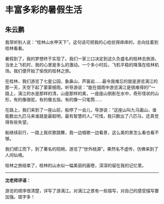 # 丰富多彩的暑假生活 #

## 朱云鹏 ##

我常听别人说：“桂林山水甲天下”。这句话可把我的心给扰得痒痒的，总向往着到桂林看看。
   
暑假到了，我的梦想终于实现了。我们一家三口决定到这久负盛名的桂林去旅游。当坐上飞机时，我的心里是多么的激动。一个多小时后，飞机平稳的降落在桂林机场。我们便开始了愉悦的桂林之旅。
  
在桂林，我们游览了七星公园，象鼻山，芦笛岩……最令我难忘的就是游览漓江的那一天，天空下起了蒙蒙细雨。听导游说：“能在烟雨中游览漓江是很难得的!”一路上，漓江的水是那样的清，山是那样的美，一座座山倒影在水中，奇形怪状的山形，有的像骆驼，有的像五指，有的像一只笔筒……
   
在路上，我们来到了一座山前，船停了一会儿，导游说：“这座山叫九马画山，谁能数出九匹马来谁就是最聪明，最有智慧的人。”可惜，我只数出了八匹马，还真觉得有些失望。
   
船继续前行，一路上我欢歌跳舞，我一边唱歌一边看景，这么美的景怎么看也看不够。
   
我们顺江而下，到了著名的阳朔，游览了“世外桃源”。果然名不虚传，仿佛来到了人间仙境。
   
桂林之旅结束了，桂林的山水似一幅美丽的画卷，深深的留在我的记忆里。

-------------------------------------

**沈老师评语：**

游览的顺序很清楚，详写了游漓江。对漓江之景有一些描写，对自己的感受描写要加强。错字多！
            